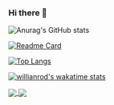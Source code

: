 ### Hi there 👋

<!--
**hntdienit/hntdienit** is a ✨ _special_ ✨ repository because its `README.md` (this file) appears on your GitHub profile.

Here are some ideas to get you started:

- 🔭 I’m currently working on ...
- 🌱 I’m currently learning ...
- 👯 I’m looking to collaborate on ...
- 🤔 I’m looking for help with ...
- 💬 Ask me about ...
- 📫 How to reach me: ...
- 😄 Pronouns: ...
- ⚡ Fun fact: ...
-->



![Anurag's GitHub stats](https://github-readme-stats.vercel.app/api?username=hntdienit&show_icons=true&theme=radical)

[![Readme Card](https://github-readme-stats.vercel.app/api/pin/?username=hntdienit&repo=github-readme-stats)](https://github.com/hntdienit/hntdienit)


[![Top Langs](https://github-readme-stats.vercel.app/api/top-langs/?username=hntdienit&langs_count=8)](https://github.com/hntdienit/hntdienit)


[![willianrod's wakatime stats](https://github-readme-stats.vercel.app/api/wakatime?username=hntdienit)](https://github.com/hntdienit/hntdienit)

<a href="https://github.com/hntdienit/hntdienit">
  <img align="center" src="https://github-readme-stats.vercel.app/api/pin/?username=hntdienit&repo=github-readme-stats" />
</a>

<a href="https://github.com/hntdienit/convoychat">
  <img align="center" src="https://github-readme-stats.vercel.app/api/pin/?username=hntdienit&repo=convoychat" />
</a>



